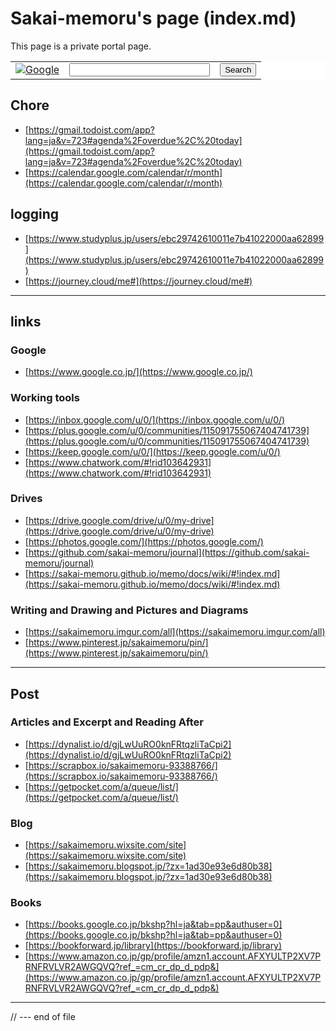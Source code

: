 # Sakai-memoru's page (index.md)
This page is a private portal page.
<!-- Google  -->
<form method=get action="http://www.google.co.jp/search">
<table bgcolor="#FFFFFF"><tr>
  <td><a href="http://www.google.co.jp/"><img src="http://www.google.com/logos/Logo_40wht.gif" border="0" alt="Google" align="absmiddle"></a></td>
  <td><input type=text name=q size=25 maxlength=255 value=""><input type=hidden name=ie value=Shift_JIS><input type=hidden name=oe value=Shift_JIS><input type=hidden name=hl value="ja"></td>
  <td><input type=submit name=btnG value="Search"></td>
</tr></table>
</form>
<!-- Google -->

## Chore
- [https://gmail.todoist.com/app?lang=ja&v=723#agenda%2Foverdue%2C%20today](https://gmail.todoist.com/app?lang=ja&v=723#agenda%2Foverdue%2C%20today)
- [https://calendar.google.com/calendar/r/month](https://calendar.google.com/calendar/r/month)


## logging
- [https://www.studyplus.jp/users/ebc29742610011e7b41022000aa62899](https://www.studyplus.jp/users/ebc29742610011e7b41022000aa62899)
- [https://journey.cloud/me#](https://journey.cloud/me#)
- - -
## links


### Google
- [https://www.google.co.jp/](https://www.google.co.jp/)

### Working tools
- [https://inbox.google.com/u/0/](https://inbox.google.com/u/0/)
- [https://plus.google.com/u/0/communities/115091755067404741739](https://plus.google.com/u/0/communities/115091755067404741739)
- [https://keep.google.com/u/0/](https://keep.google.com/u/0/)
- [https://www.chatwork.com/#!rid103642931](https://www.chatwork.com/#!rid103642931)

### Drives
- [https://drive.google.com/drive/u/0/my-drive](https://drive.google.com/drive/u/0/my-drive)
- [https://photos.google.com/](https://photos.google.com/)
- [https://github.com/sakai-memoru/journal](https://github.com/sakai-memoru/journal)
- [https://sakai-memoru.github.io/memo/docs/wiki/#!index.md](https://sakai-memoru.github.io/memo/docs/wiki/#!index.md)


### Writing and Drawing and Pictures and Diagrams
- [https://sakaimemoru.imgur.com/all](https://sakaimemoru.imgur.com/all)
- [https://www.pinterest.jp/sakaimemoru/pin/](https://www.pinterest.jp/sakaimemoru/pin/)

- - -
## Post

### Articles and Excerpt and Reading After
- [https://dynalist.io/d/gjLwUuRO0knFRtqzliTaCpi2](https://dynalist.io/d/gjLwUuRO0knFRtqzliTaCpi2)
- [https://scrapbox.io/sakaimemoru-93388766/](https://scrapbox.io/sakaimemoru-93388766/)
- [https://getpocket.com/a/queue/list/](https://getpocket.com/a/queue/list/)

### Blog
- [https://sakaimemoru.wixsite.com/site](https://sakaimemoru.wixsite.com/site)
- [https://sakaimemoru.blogspot.jp/?zx=1ad30e93e6d80b38](https://sakaimemoru.blogspot.jp/?zx=1ad30e93e6d80b38)

### Books
- [https://books.google.co.jp/bkshp?hl=ja&tab=pp&authuser=0](https://books.google.co.jp/bkshp?hl=ja&tab=pp&authuser=0)
- [https://bookforward.jp/library](https://bookforward.jp/library)
- [https://www.amazon.co.jp/gp/profile/amzn1.account.AFXYULTP2XV7PRNFRVLVR2AWGQVQ?ref_=cm_cr_dp_d_pdp&](https://www.amazon.co.jp/gp/profile/amzn1.account.AFXYULTP2XV7PRNFRVLVR2AWGQVQ?ref_=cm_cr_dp_d_pdp&)

- - -
// --- end of file
